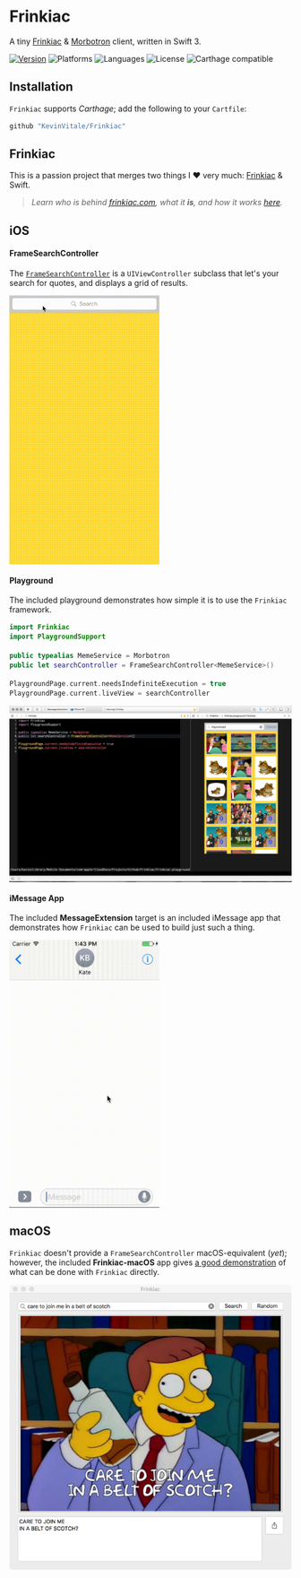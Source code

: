 # Frinkiac
A tiny [Frinkiac][1] & [Morbotron][2] client, written in Swift 3.

[![Version](https://img.shields.io/badge/version-v1.0.0-blue.svg)](https://github.com/KevinVitale/ReactiveJSON/releases/latest)
![Platforms](https://img.shields.io/badge/platforms-ios%20%7C%20osx-lightgrey.svg)
![Languages](https://img.shields.io/badge/languages-swift-orange.svg)
![License](https://img.shields.io/badge/license-MIT%2FApache-blue.svg)
![Carthage compatible](https://img.shields.io/badge/Carthage-compatible-4BC51D.svg?style=flat)


## Installation

`Frinkiac` supports _Carthage_; add the following to your `Cartfile`:

```ruby
github "KevinVitale/Frinkiac"
```

## Frinkiac

This is a passion project that merges two things I :heart: very much: [Frinkiac][1] & Swift.

> _Learn who is behind [frinkiac.com][1], what it **is**, and how it works [here](https://langui.sh/2016/02/02/frinkiac-the-simpsons-screenshot-search-engine/)._

## iOS

#### FrameSearchController

The [`FrameSearchController`](Frinkiac/FrameSearchController.swift) is a `UIViewController` subclass that let's your search for quotes, and displays a grid of results.

<img align="center" src="./Supplements/search.gif"/>

#### Playground

The included playground demonstrates how simple it is to use the `Frinkiac` framework.

```swift
import Frinkiac
import PlaygroundSupport

public typealias MemeService = Morbotron
public let searchController = FrameSearchController<MemeService>()

PlaygroundPage.current.needsIndefiniteExecution = true
PlaygroundPage.current.liveView = searchController
```

<img align="center" src="./Supplements/playground.png"/>

#### iMessage App

The included **MessageExtension** target is an included iMessage app that demonstrates how `Frinkiac` can be used to build just such a thing.

<img align="center" src="./Supplements/imessage.gif" width=268/>

## macOS

`Frinkiac` doesn't provide a `FrameSearchController` macOS-equivalent (_yet_); however, the included **Frinkiac-macOS** app gives [a good demonstration](./FrinkiacApp/Frinkiac-macOS/AppDelegate.swift) of what can be done with `Frinkiac` directly.

<img align="center" src="./Supplements/frinkiac.png" />

[1]: http://frinkiac.com	"Frinkiac"
[2]: http://morbotron.com	"Morbotron"
